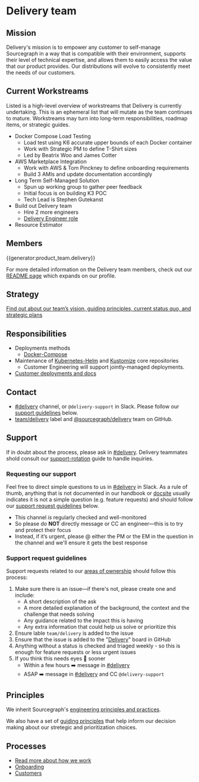 # Delivery team

## Mission

Delivery's mission is to empower any customer to self-manage Sourcegraph in a way that is compatible with their environment, supports their level of technical expertise, and allows them to easily access the value that our product provides. Our distributions will evolve to consistently meet the needs of our customers.

## Current Workstreams

Listed is a high-level overview of workstreams that Delivery is currently undertaking. This is an ephemeral list that will mutate as the team continues to mature. Workstreams may turn into long-term responsibilities, roadmap items, or strategic guides.

- Docker Compose Load Testing
  - Load test using K6 accurate upper bounds of each Docker container
  - Work with Strategic PM to define T-Shirt sizes
  - Led by Beatrix Woo and James Cotter
- AWS Marketplace Integration
  - Work with AWS & Tom Pinckney to define onboarding requirements
  - Build 3 AMIs and update documentation accordingly
- Long Term Self-Managed Solution
  - Spun up working group to gather peer feedback
  - Initial focus is on building K3 POC
  - Tech Lead is Stephen Gutekanst
- Build out Delivery team
  - Hire 2 more engineers
  - [Delivery Engineer role](https://boards.greenhouse.io/sourcegraph91/jobs/4357102004)
- Resource Estimator

## Members

{{generator:product_team.delivery}}

For more detailed information on the Delivery team members, check out our [README page](./team/index.md) which expands on our profile.

## Strategy

[Find out about our team’s vision, guiding principles, current status quo, and strategic plans](../../../../strategy-goals/strategy/delivery/index.md)

## Responsibilities

- Deployments methods
  - [Docker-Compose](https://github.com/sourcegraph/deploy-sourcegraph-docker)
- Maintenance of [Kubernetes-Helm](./deployment/helm.md) and [Kustomize](https://github.com/sourcegraph/deploy-sourcegraph) core repositories
  - Customer Engineering will support jointly-managed deployments.
- [Customer deployments and docs](https://docs.sourcegraph.com/admin/install)

## Contact

- [#delivery](https://sourcegraph.slack.com/archives/C02E4HE42BX) channel, or `@delivery-support` in Slack. Please follow our [support guidelines](#support-request-guidelines) below.
- [team/delivery](https://github.com/sourcegraph/sourcegraph/labels/team%2Fdelivery) label and [@sourcegraph/delivery](https://github.com/orgs/sourcegraph/teams/delivery) team on GitHub.

## Support

If in doubt about the process, please ask in [#delivery](https://sourcegraph.slack.com/archives/C02E4HE42BX). Delivery teammates shold consult our [support-rotation](./processes.md#support-rotation) guide to handle inquiries.

### Requesting our support

Feel free to direct simple questions to us in [#delivery](https://sourcegraph.slack.com/archives/C02E4HE42BX) in Slack. As a rule of thumb, anything that is not documented in our handbook or [docsite](https://docs.sourcegraph.com/) usually indicates it is not a simple question (e.g. feature requests) and should follow our [support request guidelines](./#support-request-guidelines) below.

- This channel _is_ regularly checked and well-monitored
- So please do **NOT** directly message or CC an engineer—this is to try and protect their focus
- Instead, if it’s urgent, please @ either the PM or the EM in the question in the channel and we'll ensure it gets the best response

### Support request guidelines

Support requests related to our [areas of ownership](index.md#responsibilities) should follow this process:

1. Make sure there is an issue—if there's not, please create one and include:
   - A short description of the ask
   - A more detailed explanation of the background, the context and the challenge that needs solving
   - Any guidance related to the impact this is having
   - Any extra information that could help us solve or prioritize this
2. Ensure lable `team/delivery` is added to the issue
3. Ensure that the issue is added to the "[Delivery](https://github.com/orgs/sourcegraph/projects/205)" board in GitHub
4. Anything without a status is checked and triaged weekly - so this is enough for feature requests or less urgent issues
5. If you think this needs eyes 👀 sooner
   - Within a few hours ➡️ message in [#delivery](https://sourcegraph.slack.com/archives/C02E4HE42BX)
   - ASAP ➡️ message in [#delivery](https://sourcegraph.slack.com/archives/C02E4HE42BX) and CC `@delivery-support`

<!-- ## Growth plan

TODO

## Tech stack

TODO-->

## Principles

We inherit Sourcegraph's [engineering principles and practices](../../dev/process/principles-and-practices.md).

We also have a set of [guiding principles](../../../../strategy-goals/strategy/delivery/index.md#guiding-principles) that help inform our decision making about our stretegic and prioritization choices.

## Processes

- [Read more about how we work](processes.md)
- [Onboarding](onboarding.md)
- [Customers](customers/index.md)

[devops]: ../devops/index.md
